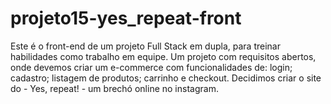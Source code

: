 # projeto15-yes_repeat-front
Este é o front-end de um projeto Full Stack em dupla, para treinar habilidades como trabalho em equipe. Um projeto com requisitos abertos, onde devemos criar um e-commerce com funcionalidades de: login; cadastro; listagem de produtos; carrinho e checkout. Decidimos criar o site do - Yes, repeat! - um brechó online no instagram.
